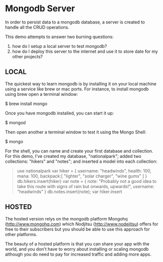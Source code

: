 # Mongodb Server

In order to persist data to a mongodb database, a server is created to handle all the CRUD operations.

This demo attempts to answer two burning questions:

1. how do I setup a local server to test mongodb?
2. how do I deploy this server to the internet and use it to store date for my other projects?

## LOCAL

The quickest way to learn mongodb is by installing it on your local machine using a service like brew or mac ports. For instance, to install mongodb using brew open a terminal window:

$ brew install mongo 

Once you have mongodb installed, you can start it up:

$ mongod 

Then open another a terminal window to test it using the Mongo Shell:

$ mongo 

For the shell, you can name and create your first database and collection. For this demo, I've created my database, "nationalpark"; added two collections: "hikers" and "notes"; and inserted a model into each collection: 

> use nationalpark
> var hiker = { username: "headwinds", health: 100, mana: 100, backpack:[ "lighter", "solar charger", "wine gums" ] }
> db.hikers.insert(hiker)
> var note = { note: "Probably not a good idea to take this route with signs of rain but onwards, upwards!", username: "headwinds" } 
> db.notes.insert(note);
> var hiker.insert 

## HOSTED 

The hosted version relys on the mongodb platform Mongohq (http://www.mongohq.com) which Nodjitsu (http://www.nodejitsu) offers for free to their subscribers but you should be able to use this approach for other platforms. 

The beauty of a hosted platform is that you can share your app with the world, and you don't have to worry about installing or scaling mongodb although you do need to pay for increased traffic and adding more apps. 

